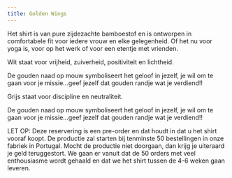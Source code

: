 ```yaml
---
title: Golden Wings
---
```


Het shirt is van pure  zijdezachte bamboestof en is ontworpen in comfortabele fit voor iedere vrouw en elke gelegenheid. Of het nu voor yoga is, voor op het werk of voor een etentje met vrienden.

Wit staat voor vrijheid, zuiverheid, positiviteit en lichtheid. 

De gouden naad op mouw symboliseert het geloof in jezelf, je wil om te gaan voor je missie…geef jezelf dat gouden randje wat je verdiend!!

Grijs staat voor discipline en neutraliteit.

De gouden naad op mouw symboliseert het geloof in jezelf, je wil om te gaan voor je missie…geef jezelf dat gouden randje wat je verdiend!!

LET OP: Deze reservering is een pre-order en dat houdt in dat u het shirt vooraf koopt. De productie zal starten bij tenminste 50 bestellingen in onze fabriek in Portugal. Mocht de productie niet doorgaan, dan krijg je uiteraard je geld teruggestort. We gaan er vanuit dat de 50 orders met veel enthousiasme wordt gehaald en dat we het shirt tussen de 4-6 weken gaan leveren.

